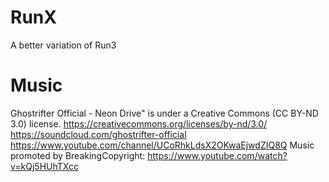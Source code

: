# RunX

A better variation of Run3

# Music

Ghostrifter Official - Neon Drive" is under a Creative Commons (CC BY-ND 3.0) license.
https://creativecommons.org/licenses/by-nd/3.0/
https://soundcloud.com/ghostrifter-official
https://www.youtube.com/channel/UCoRhkLdsX2OKwaEjwdZIQ8Q
Music promoted by BreakingCopyright:   https://www.youtube.com/watch?v=kQj5HUhTXcc